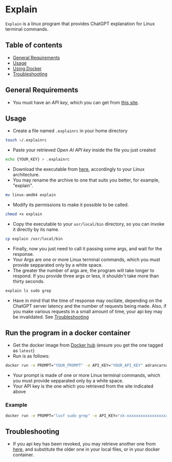 # Explain

`Explain` is a linux program that provides ChatGPT explanation for Linux terminal commands.

## Table of contents

- [General Requirements](#general-requirements)
- [Usage](#usage)
- [Using Docker](#run-the-program-in-a-docker-container)
- [Troubleshooting](#troubleshooting)


## General Requirements
- You must have an _API key_, which you can get from [this site](https://platform.openai.com/account/api-keys).


## Usage
- Create a file named `.explainrc` in your home directory

```bash
touch ~/.explainrc
```

- Paste your retrieved _Open AI API key_ inside the file you just created

```bash
echo {YOUR_KEY} > .explainrc
```

- Download the executable from [here](https://github.com/crnvl96/explain/releases/tag/1.0.0), accordingly to your Linux architecture.
- You may rename the archive to one that suits you better, for example, "explain".

```bash
mv linux-amd64 explain
```

- Modify its permissions to make it possible to be called.

```bash
chmod +x explain
```

- Copy the executable to your `usr/local/bin` directory, so you can invoke it directly by its name.

```bash
cp explain /usr/local/bin
```

- Finally, now you just need to call it passing some args, and wait for the response.
- Your Args are one or more Linux terminal commands, which you must provide sepparated only by a white space.
- The greater the number of args are, the program will take longer to respond. If you provide three args or less, it shouldn't take more than thirty seconds.


```bash
explain ls sudo grep
```

- Have in mind that the time of response may oscilate, depending on the ChatGPT server latency and the number of requests being made. Also, if you make various requests in a small amount of time, your api key may be invalidated. See [Troubleshooting](#troubleshooting)

## Run the program in a docker container 
- Get the docker image from [Docker hub](https://hub.docker.com/r/adrancarnavale/explain) (ensure you get the one tagged as `latest`)
- Run is as follows:

```bash
docker run -e PROMPT="YOUR_PROMPT" -e API_KEY="YOUR_API_KEY" adrancarnavale/explain:latest
```

- Your prompt is made of one or more Linux terminal commands, which you must provide sepparated only by a white space.
- Your API key is the one which you retrieved from the site indicated above

### Example

```bash
docker run -e PROMPT="lsof sudo grep" -e API_KEY="sk-xxxxxxxxxxxxxxxxxxxxxxxxxxxxxx" adrancarnavale/explain:latest
```

## Troubleshooting

- If you api key has been revoked, you may retrieve another one from [here](https://platform.openai.com/account/api-keys), and substitute the older one in your local files, or in your docker container.

